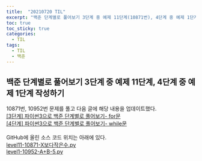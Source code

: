 ```yaml
---
title:  "20210720 TIL"
excerpt: "백준 단계별로 풀어보기 3단계 중 예제 11단계(10871번), 4단계 중 예제 1단계 작성(10952번)"
toc: true
toc_sticky: true
categories:
  - TIL
tags:
  - TIL
  - 백준
---
```


## 백준 단계별로 풀어보기 3단계 중 예제 11단계, 4단계 중 예제 1단계 작성하기
10871번, 10952번 문제를 풀고 다음 글에 해당 내용을 업데이트했다.    
[[3단계] 파이썬3으로 백준 단계별로 풀어보기- for문](https://leeryeongsong.github.io/baekjoon/baekjoon-step-by-step-python3-step3/)  
[[4단계] 파이썬3으로 백준 단계별로 풀어보기- while문](https://leeryeongsong.github.io/baekjoon/baekjoon-step-by-step-python3-step4/)  
<br>
GitHub에 올린 소스 코드 위치는 아래에 있다.  
[level11-10871-X보다작은수.py](https://github.com/leeryeongsong/baekjoon-step-by-step-python3/blob/main/step3/level11-10871-X%EB%B3%B4%EB%8B%A4%EC%9E%91%EC%9D%80%EC%88%98.py)  
[level1-10952-A+B-5.py](https://github.com/leeryeongsong/baekjoon-step-by-step-python3/blob/main/step4/level1-10952-A%2BB-5.py)
<br>
<br>
